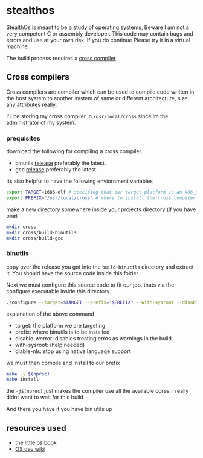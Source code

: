 # stealthos
StealthOs is meant to be a study of operating systems, Beware I am not a very competent C or assembly
developer. This code may contain bugs and errors and use at your own risk. If you do continue 
Please try it in a virtual machine.

The build process requires a [cross compiler](https://wiki.osdev.org/GCC_Cross-Compiler)

## Cross compilers
Cross compilers are compiler which can be used to compile code written in the host system to another system of same or different architecture, size, any attributes really.

I'll be storing my cross compiler in `/usr/local/cross` since im the administrator of my system.

### prequisites
download the following for compiling a cross compiler.
- binutils [release](https://sourceware.org/pub/binutils/releases/) preferably the latest.
- gcc [release](https://ftp.gnu.org/gnu/gcc/) preferably the latest


Its also helpful to have the following enviornment variables
```bash
export TARGET=i686-elf # specifing that our target platform is an x86_64 machine using the elf format
export PREFIX="/usr/local/cross" # where to install the cross compiler
```

make a new directory somewhere inside your projects directory (if you have one)
```bash
mkdir cross
mkdir cross/build-binutils
mkdir cross/build-gcc
```


### binutils
copy over the release you got into the `build-binutils` directory and extract it. You should have the source code inside this folder.

Next we must configure this source code to fit our job. thats via the configure executable inside this directory

```bash
./configure --target=$TARGET --prefix="$PREFIX" --with-sysroot --disable-nls --disable-werror
```

explanation of the above command
- target: the platform we are targeting
- prefix: where binutils is to be installed
- disable-werror: disables treating erros as warnings in the build
- with-sysroot: (help needed)
- diable-nls: stop using native language support

we must then compile and install to our prefix
```bash
make -j $(nproc)
make install
```
the `-j$(nproc)` just makes the compiler use all the available cores. i really didnt want to wait for this build

And there you have it you have bin utils up



## resources used
- [the little os book](https://littleosbook.github.io)
- [OS dev wiki](https://wiki.osdev.org)
